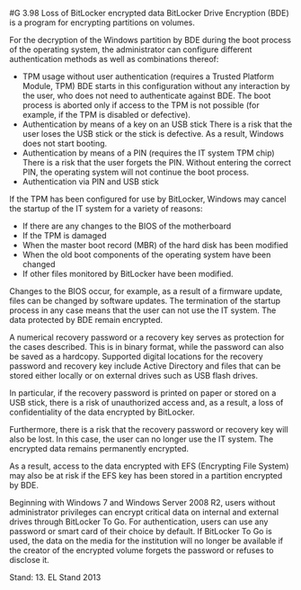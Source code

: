 #G 3.98 Loss of BitLocker encrypted data
BitLocker Drive Encryption (BDE) is a program for encrypting partitions on volumes.

For the decryption of the Windows partition by BDE during the boot process of the operating system, the administrator can configure different authentication methods as well as combinations thereof:

* TPM usage without user authentication (requires a Trusted Platform Module, TPM) BDE starts in this configuration without any interaction by the user, who does not need to authenticate against BDE. The boot process is aborted only if access to the TPM is not possible (for example, if the TPM is disabled or defective).
* Authentication by means of a key on an USB stick There is a risk that the user loses the USB stick or the stick is defective. As a result, Windows does not start booting.
* Authentication by means of a PIN (requires the IT system TPM chip) There is a risk that the user forgets the PIN. Without entering the correct PIN, the operating system will not continue the boot process.
* Authentication via PIN and USB stick


If the TPM has been configured for use by BitLocker, Windows may cancel the startup of the IT system for a variety of reasons:

* If there are any changes to the BIOS of the motherboard
* If the TPM is damaged
* When the master boot record (MBR) of the hard disk has been modified
* When the old boot components of the operating system have been changed
* If other files monitored by BitLocker have been modified.


Changes to the BIOS occur, for example, as a result of a firmware update, files can be changed by software updates. The termination of the startup process in any case means that the user can not use the IT system. The data protected by BDE remain encrypted.

A numerical recovery password or a recovery key serves as protection for the cases described. This is in binary format, while the password can also be saved as a hardcopy. Supported digital locations for the recovery password and recovery key include Active Directory and files that can be stored either locally or on external drives such as USB flash drives.

In particular, if the recovery password is printed on paper or stored on a USB stick, there is a risk of unauthorized access and, as a result, a loss of confidentiality of the data encrypted by BitLocker.

Furthermore, there is a risk that the recovery password or recovery key will also be lost. In this case, the user can no longer use the IT system. The encrypted data remains permanently encrypted.

As a result, access to the data encrypted with EFS (Encrypting File System) may also be at risk if the EFS key has been stored in a partition encrypted by BDE.

Beginning with Windows 7 and Windows Server 2008 R2, users without administrator privileges can encrypt critical data on internal and external drives through BitLocker To Go. For authentication, users can use any password or smart card of their choice by default. If BitLocker To Go is used, the data on the media for the institution will no longer be available if the creator of the encrypted volume forgets the password or refuses to disclose it.

Stand: 13. EL Stand 2013



